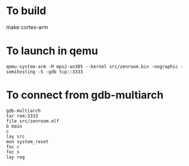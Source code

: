 # To build

make cortex-arm

# To launch in qemu
```
qemu-system-arm -M mps2-an385 --kernel src/zenroom.bin -nographic -semihosting -S -gdb tcp::3333 
```
# To connect from gdb-multiarch
```
gdb-multiarch
tar rem:3333
file src/zenroom.elf
b main
c
lay src
mon system_reset
foc c
foc s
lay reg
```

